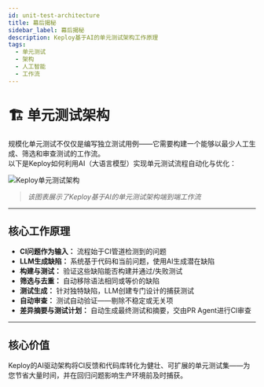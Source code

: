 ```yaml
---
id: unit-test-architecture
title: 幕后揭秘
sidebar_label: 幕后揭秘
description: Keploy基于AI的单元测试架构工作原理
tags:
  - 单元测试
  - 架构
  - 人工智能
  - 工作流
---
```


# 🏗️ 单元测试架构

规模化单元测试不仅仅是编写独立测试用例——它需要构建一个能够以最少人工生成、筛选和审查测试的工作流。  
以下是Keploy如何利用AI（大语言模型）实现单元测试流程自动化与优化：

![Keploy单元测试架构](https://res.cloudinary.com/dfhtr1rwo/image/upload/v1748780535/keploy-utg-arch_rv2rhz.png)

> _该图表展示了Keploy基于AI的单元测试架构端到端工作流_

---

## 核心工作原理

- **CI问题作为输入：** 流程始于CI管道检测到的问题
- **LLM生成缺陷：** 系统基于代码和当前问题，使用AI生成潜在缺陷
- **构建与测试：** 验证这些缺陷能否构建并通过/失败测试
- **筛选与去重：** 自动移除语法相同或等价的缺陷
- **测试生成：** 针对独特缺陷，LLM创建专门设计的捕获测试
- **自动审查：** 测试自动验证——剔除不稳定或无关项
- **差异摘要与测试计划：** 自动生成最终测试和摘要，交由PR Agent进行CI审查

---

## 核心价值

Keploy的AI驱动架构将CI反馈和代码库转化为健壮、可扩展的单元测试集——为您节省大量时间，并在回归问题影响生产环境前及时捕获。
